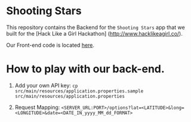 # Shooting Stars

This repository contains the Backend for the `Shooting Stars` app that we built for the [Hack Like a Girl Hackathon]
(http://www.hacklikeagirl.co/).

Our Front-end code is located [here](https://github.com/mignonnesaurus/shooting-stars-web).

# How to play with our back-end.
1. Add your own API key:
    `cp src/main/resources/application.properties.sample src/main/resources/application.properties`
    
2. Request Mapping:
    `<SERVER_URL:PORT>/options?lat=<LATITUDE>&long=<LONGITUDE>&date=<DATE_IN_yyyy_MM_dd_FORMAT>`
